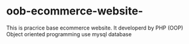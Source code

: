 # oob-ecommerce-website-
This is pracrice base ecommerce website. It  developerd by PHP (OOP) Object oriented programming 
use mysql database
